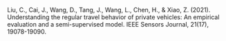 Liu, C., Cai, J., Wang, D., Tang, J., Wang, L., Chen, H., & Xiao, Z. (2021). Understanding the regular travel behavior of private vehicles: An empirical evaluation and a semi-supervised model. IEEE Sensors Journal, 21(17), 19078-19090.
